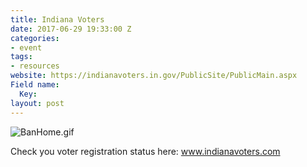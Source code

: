 ```yaml
---
title: Indiana Voters
date: 2017-06-29 19:33:00 Z
categories:
- event
tags:
- resources
website: https://indianavoters.in.gov/PublicSite/PublicMain.aspx
Field name:
  Key: 
layout: post
---
```


![BanHome.gif](/uploads/BanHome.gif)

Check you voter registration status here: www.indianavoters.com